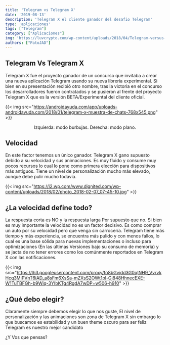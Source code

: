 ```yaml
---
title: 'Telegram vs Telegram X'
date: '2019-08-13'
description: 'Telegram X el cliente ganador del desafio Telegram'
type: 'aplicaciones'
tags: ["Telegram"]
category: ["Aplicaciones"]
img: 'https://luvcrypto.com/wp-content/uploads/2018/04/Telegram-versus-Telegramx.png'
authors: ["PatoJAD"]
---
```


## Telegram Vs Telegram X



Telegram X fue el proyecto ganador de un concurso que invitaba a crear una nueva aplicación Telegram usando su nueva librería experimental. Si bien en su presentación recibió otro nombre, tras la victoria en el concurso los desarrolladores fueron contratados y se pusieron al frente del proyecto Telegram X que es la versión BETA/Experimental del cliente oficial.

{{< img src="https://androidayuda.com/app/uploads-androidayuda.com/2018/01/telegram-x-muestra-de-chats-768x545.png" >}}
<center>Izquierda: modo burbujas. Derecha: modo plano.</center>

## Velocidad



En este factor tenemos un único ganador. Telegram X gano supuesto debido a su velocidad y sus animaciones. Es muy fluido y consume muy pocos recursos lo cual lo pone como primera elección para dispositivos más antiguos. Tiene un nivel de personalización mucho más elevado, aunque debe pulir mucho todavía.

{{< img src="https://i2.wp.com/www.dignited.com/wp-content/uploads/2018/02/photo_2018-02-07_07-45-10.jpg" >}}



 



## ¿La velocidad define todo?



La respuesta corta es NO y la respuesta larga Por supuesto que no. Si bien es muy importante la velocidad no es un factor decisivo. Es como comprar un auto por su velocidad pero que venga sin carrocería. Telegram tiene más tiempo y más experiencia, se encuentra más pulido y con menos fallos, lo cual es una base sólida para nuevas implementaciones o incluso para optimizaciones (En las últimas Versiones bajo su consumo de memoria) y se jacta de no tener errores como los comúnmente reportados en Telegram X con las notificaciones.

{{< img src="https://lh3.googleusercontent.com/proxy/fo8bGvjdd3G0qINH9_VvrvkHcq3MiPVnT6iAD_a8sFm6XsSa-mZXsS2OWt1pl-Gj848HhnecEXE-W1TuTBFGh-b9Wiq-3YIbKTg4RgdA7wDP=w506-h910" >}}



## ¿Qué debo elegir?



Claramente siempre debemos elegir lo que nos guste, El nivel de personalización y las animaciones son zona de Telegram X sin embargo lo que buscamos es estabilidad y un buen theme oscuro para ser feliz Telegram es nuestro mejor candidato

¿Y Vos que pensas?
